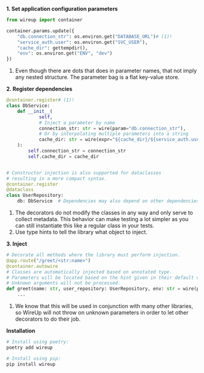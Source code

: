 **1. Set application configuration parameters**

```python 
from wireup import container

container.params.update({
    "db.connection_str": os.environ.get("DATABASE_URL")# (1)!
    "service_auth.user": os.environ.get("SVC_USER"),
    "cache_dir": gettempdir(),
    "env": os.environ.get("ENV", "dev")
})
```

1. Even though there are dots that does in parameter names, that not imply any nested structure. The parameter bag is a
   flat key-value store.

**2. Register dependencies**

```python
@container.register# (1)!
class DbService:
    def __init__(
            self,
            # Inject a parameter by name
            connection_str: str = wire(param="db.connection_str"),
            # Or by interpolating multiple parameters into a string
            cache_dir: str = wire(expr="${cache_dir}/${service_auth.user}/db"),
    ):
        self.connection_str = connection_str
        self.cache_dir = cache_dir


# Constructor injection is also supported for dataclasses
# resulting in a more compact syntax.
@container.register
@dataclass
class UserRepository:
    db: DbService  # Dependencies may also depend on other dependencies. (2)!
```

1. The decorators do not modify the classes in any way and only serve to collect metadata. This behavior can make
   testing a lot simpler as you can still instantiate this like a regular class in your tests.
2. Use type hints to tell the library what object to inject.

**3. Inject**

```python
# Decorate all methods where the library must perform injection. 
@app.route("/greet/<str:name>")
@container.autowire
# Classes are automatically injected based on annotated type. 
# Parameters will be located based on the hint given in their default value.
# Unknown arguments will not be processed.
def greet(name: str, user_repository: UserRepository, env: str = wire(param="env")):# (1)!
    ...
```

1. We know that this will be used in conjunction with many other libraries, so WireUp will not throw on unknown
   parameters in order to let other decorators to do their job.

**Installation**

```bash
# Install using poetry:
poetry add wireup

# Install using pip:
pip install wireup
```

